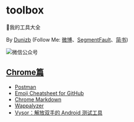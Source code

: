 # toolbox
:wrench:我的工具大全

By [Dunizb](http://duni.sinaapp.com) (Follow Me: [微博](http://www.weibo.com/duni)、[SegmentFault](https://segmentfault.com/u/dunizb)、[简书](http://www.jianshu.com/u/737d8047278d))

![微信公众号](http://dunizb.b0.upaiyun.com/w/wxgzh.jpg)

## [Chrome篇](./index.md/#chrome篇)

- [Postman](./index.md/#postman)
- [Emoji Cheatsheet for GitHub](./index.md/#emoji-cheatsheet-for-github)
- [Chrome Markdown](./index.md/#chrome-markdown)
- [Wappalyzer](./index.md/#wappalyzer)
- [Vysor：解放双手的 Android 测试工具](./index.md/#vysor)